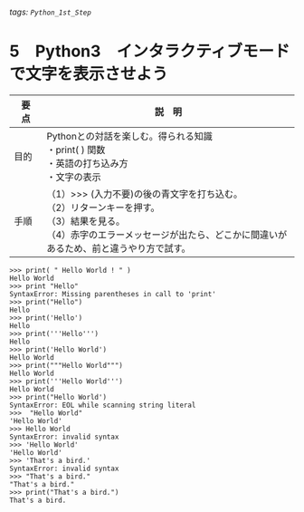 ###### tags: `Python_1st_Step`
# 5　Python3　インタラクティブモードで文字を表示させよう

|要　点|説　明|
|---|---|
|目的|Pythonとの対話を楽しむ。得られる知識<br>・print( ) 関数<br>・英語の打ち込み方<br>・文字の表示|
|手順|（1）>>> (入力不要)の後の青文字を打ち込む。<br>（2）リターンキーを押す。<br>（3）結果を見る。<br>（4）赤字のエラーメッセージが出たら、どこかに間違いがあるため、前と違うやり方で試す。|

```=
>>> print( " Hello World ! " )
Hello World
>>> print "Hello"
SyntaxError: Missing parentheses in call to 'print'
>>> print("Hello")
Hello
>>> print('Hello')
Hello
>>> print('''Hello''')
Hello
>>> print('Hello World')
Hello World
>>> print("""Hello World""")
Hello World
>>> print('''Hello World''')
Hello World
>>> print("Hello World')
SyntaxError: EOL while scanning string literal
>>>  "Hello World"
'Hello World'
>>> Hello World
SyntaxError: invalid syntax
>>> 'Hello World'
'Hello World'
>>> 'That's a bird.'
SyntaxError: invalid syntax
>>> "That's a bird."
"That's a bird."
>>> print("That's a bird.")
That's a bird.
```
